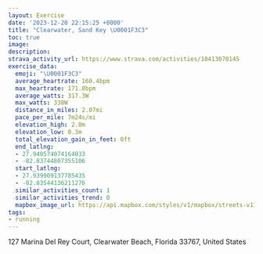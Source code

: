 ```yaml
---
layout: Exercise
date: '2023-12-20 22:15:25 +0000'
title: "Clearwater, Sand Key \U0001F3C3"
toc: true
image:
description:
strava_activity_url: https://www.strava.com/activities/10413070145
exercise_data:
  emoji: "\U0001F3C3"
  average_heartrate: 160.4bpm
  max_heartrate: 171.0bpm
  average_watts: 317.3W
  max_watts: 338W
  distance_in_miles: 2.07mi
  pace_per_mile: 7m24s/mi
  elevation_high: 2.0m
  elevation_low: 0.3m
  total_elevation_gain_in_feet: 0ft
  end_latlng:
  - 27.940574074164033
  - -82.83744807355106
  start_latlng:
  - 27.939909137785435
  - -82.83544136211276
  similar_activities_count: 1
  similar_activities_trend: 0
  mapbox_image_url: https://api.mapbox.com/styles/v1/mapbox/streets-v11/static/path-5+787af2-1.0(m_piD%7CarxNC%5EIX%5Bf%40I%40ECKMe%40Qq%40g%40aBaA%7BAy%40cCeAiA_%40oAg%40_%40IwFqBeAWc%40YcA_%40eBe%40q%40W_%40Us%40Sw%40%5D%7BEgBuEgBy%40a%40oAs%40mCyBsBuBk%40q%40wCwCmBkBKESh%40%40J%60GvFb%40f%40n%40n%40b%40TpAzAbAx%40%7CAx%40XXvB%60AxA%60%40bBv%40zAj%40jBf%40pCnAhCr%40bAb%40jBn%40nCjA%60AVp%40TfAd%40%60%40Vj%40TbBf%40r%40%5E),pin-s-s+e5b22e(-82.83695,27.93991),pin-s-f+89ae00(-82.83669000000008,27.94174)/auto/800x800?access_token=pk.eyJ1Ijoiam9zaGJlY2ttYW4iLCJhIjoiY205eWR2aDd1MWZ6djJrbXc4a3M0bWZleiJ9.XiG9OWkNcZk2QzjJbxLB4A
tags:
- running
---
```




127 Marina Del Rey Court, Clearwater Beach, Florida 33767, United States
